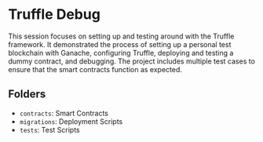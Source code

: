 # Truffle Debug

This session focuses on setting up and testing around with the Truffle framework. It demonstrated the process of setting up a personal test blockchain with Ganache, configuring Truffle, deploying and testing a dummy contract, and debugging. The project includes multiple test cases to ensure that the smart contracts function as expected.

## Folders

- `contracts`: Smart Contracts
- `migrations`: Deployment Scripts
- `tests`: Test Scripts
